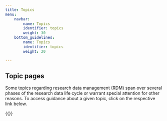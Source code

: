 ```yaml
---
title: Topics
menu:
    navbar:
        name: Topics
        identifier: topics
        weight: 30
    bottom_guidelines:
        name: Topics
        identifier: topics
        weight: 20

---
```


## Topic pages

Some topics regarding research data management (RDM) span over several phases of the research data life cycle or warrant special attention for other reasons. To access guidance about a given topic, click on the respective link below.

{{<display-topics >}}

